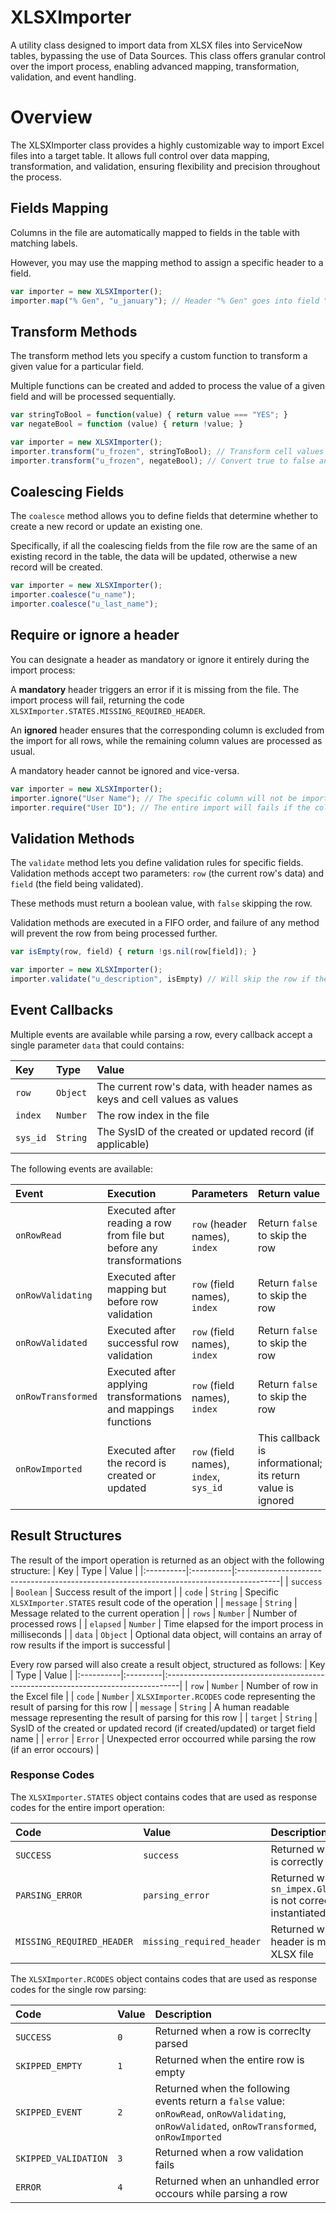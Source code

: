 # XLSXImporter

A utility class designed to import data from XLSX files into ServiceNow tables, bypassing the use of Data Sources. This class offers granular control over the import process, enabling advanced mapping, transformation, validation, and event handling.

# Overview

The XLSXImporter class provides a highly customizable way to import Excel files into a target table. It allows full control over data mapping, transformation, and validation, ensuring flexibility and precision throughout the process.

## Fields Mapping

Columns in the file are automatically mapped to fields in the table with matching labels.

However, you may use the mapping method to assign a specific header to a field.

```javascript
var importer = new XLSXImporter();
importer.map("% Gen", "u_january"); // Header "% Gen" goes into field "u_january"
```

## Transform Methods

The transform method lets you specify a custom function to transform a given value for a particular field.

Multiple functions can be created and added to process the value of a given field and will be processed sequentially.

```javascript
var stringToBool = function(value) { return value === "YES"; }
var negateBool = function (value) { return !value; }

var importer = new XLSXImporter();
importer.transform("u_frozen", stringToBool); // Transform cell values with "YES" into boolean true
importer.transform("u_frozen", negateBool); // Convert true to false and viceversa
```

## Coalescing Fields

The `coalesce` method allows you to define fields that determine whether to create a new record or update an existing one.

Specifically, if all the coalescing fields from the file row are the same of an existing record in the table, the data will be updated, otherwise a new record will be created.

```javascript
var importer = new XLSXImporter();
importer.coalesce("u_name");
importer.coalesce("u_last_name");
```

## Require or ignore a header

You can designate a header as mandatory or ignore it entirely during the import process:

A **mandatory** header triggers an error if it is missing from the file. The import process will fail, returning the code `XLSXImporter.STATES.MISSING_REQUIRED_HEADER`.

An **ignored** header ensures that the corresponding column is excluded from the import for all rows, while the remaining column values are processed as usual.

A mandatory header cannot be ignored and vice-versa.

```javascript
var importer = new XLSXImporter();
importer.ignore("User Name"); // The specific column will not be imported
importer.require("User ID"); // The entire import will fails if the column is missing
```

## Validation Methods

The `validate` method lets you define validation rules for specific fields.\
Validation methods accept two parameters: `row` (the current row's data) and `field` (the field being validated).

These methods must return a boolean value, with `false` skipping the row.

Validation methods are executed in a FIFO order, and failure of any method will prevent the row from being processed further.

```javascript
var isEmpty(row, field) { return !gs.nil(row[field]); }

var importer = new XLSXImporter();
importer.validate("u_description", isEmpty) // Will skip the row if the "u_description" field in the row is empty
```

## Event Callbacks

Multiple events are available while parsing a row, every callback accept a single parameter `data` that could contains:

| Key      | Type     | Value                                                                       |
|:---------|:---------|:----------------------------------------------------------------------------|
| `row`    | `Object` | The current row's data, with header names as keys and cell values as values |
| `index`  | `Number` | The row index in the file                                                   |
| `sys_id` | `String` | The SysID of the created or updated record (if applicable)                  |

The following events are available:

| Event              | Execution                                                             | Parameters                    | Return value                                             |
|:-------------------|:----------------------------------------------------------------------|:------------------------------|:---------------------------------------------------------|
| `onRowRead`        | Executed after reading a row from file but before any transformations | `row` (header names), `index` | Return `false` to skip the row                           |
| `onRowValidating`  | Executed after mapping but before row validation                      | `row` (field names), `index`  | Return `false` to skip the row                           |
| `onRowValidated`   | Executed after successful row validation                              | `row` (field names), `index`  | Return `false` to skip the row                           |
| `onRowTransformed` | Executed after applying transformations and mappings functions        | `row` (field names), `index`  | Return `false` to skip the row                           |
| `onRowImported`    | Executed after the record is created or updated                       | `row` (field names), `index`, `sys_id` |This callback is informational; its return value is ignored|

## Result Structures

The result of the import operation is returned as an object with the following structure:
| Key       | Type      | Value                                                                                   |
|:----------|:----------|:----------------------------------------------------------------------------------------|
| `success` | `Boolean` | Success result of the import                                                            |
| `code`    | `String`  | Specific `XLSXImporter.STATES` result code of the operation                             |
| `message` | `String`  | Message related to the current operation                                                |
| `rows`    | `Number`  | Number of processed rows                                                                |
| `elapsed` | `Number`  | Time elapsed for the import process in milliseconds                                     |
| `data`    | `Object`  | Optional data object, will contains an array of row results if the import is successful |

Every row parsed will also create a result object, structured as follows:
| Key       | Type     | Value                                                                            |
|:----------|:---------|:---------------------------------------------------------------------------------|
| `row`     | `Number` | Number of row in the Excel file                                                  |
| `code`    | `Number` | `XLSXImporter.RCODES` code representing the result of parsing for this row       |
| `message` | `String` | A human readable message representing the result of parsing for this row         |
| `target`  | `String` | SysID of the created or updated record (if created/updated) or target field name |
| `error`   | `Error`  | Unexpected error occourred while parsing the row (if an error occours)           |

### Response Codes

The `XLSXImporter.STATES` object contains codes that are used as response codes for the entire import operation:

| Code                      | Value                     | Description                                                                 |
|:--------------------------|:--------------------------|:----------------------------------------------------------------------------|
| `SUCCESS`                 | `success`                 | Returned when the import is correctly terminated                            |
| `PARSING_ERROR`           | `parsing_error`           | Returned when the `sn_impex.GlideExcelParser` is not correctly instantiated |
| `MISSING_REQUIRED_HEADER` | `missing_required_header` | Returned when a required header is missing in the XLSX file                 |

The `XLSXImporter.RCODES` object contains codes that are used as response codes for the single row parsing:

| Code                      | Value | Description                                                                                                                                      |
|:--------------------------|:------|:-------------------------------------------------------------------------------------------------------------------------------------------------|
| `SUCCESS`                 | `0`   | Returned when a row is correclty parsed                                                                                                          |
| `SKIPPED_EMPTY`           | `1`   | Returned when the entire row is empty                                                                                                            |
| `SKIPPED_EVENT`           | `2`   | Returned when the following events return a `false` value: `onRowRead`, `onRowValidating`, `onRowValidated`, `onRowTransformed`, `onRowImported` |
| `SKIPPED_VALIDATION`      | `3`   | Returned when a row validation fails                                                                                                             |
| `ERROR`                   | `4`   | Returned when an unhandled error occours while parsing a row                                                                                     |
